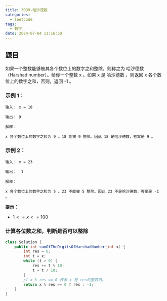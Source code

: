 ```yaml
---
title: 3099-哈沙德数
categories:
  - leetcode
tags:
  - 数学
date: 2024-07-04 11:16:50
---
```


## 题目

如果一个整数能够被其各个数位上的数字之和整除，则称之为 哈沙德数（Harshad number）。给你一个整数 x 。如果 x 是 哈沙德数 ，则返回 x 各个数位上的数字之和，否则，返回 -1 。


### 示例 1：
```
输入： x = 18

输出： 9

解释：

x 各个数位上的数字之和为 9 。18 能被 9 整除。因此 18 是哈沙德数，答案是 9 。
```
### 示例 2：
```
输入： x = 23

输出： -1

解释：

x 各个数位上的数字之和为 5 。23 不能被 5 整除。因此 23 不是哈沙德数，答案是 -1 。
```
 

**提示：**

- $1 <= x <= 100$

### 计算各位数之和，判断是否可以整除

```java
class Solution {
    public int sumOfTheDigitsOfHarshadNumber(int x) {
        int res = 0;
        int t = x;
        while (t > 0) {
            res += t % 10;
            t = t / 10;
        }
        // x % res == 0 表示 x 是 res的整数倍。
        return x % res == 0 ? res : -1;
    }
}
```  